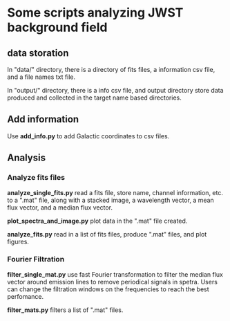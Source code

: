 # Some scripts analyzing JWST background field

## data storation

In "data/" directory, there is a directory of fits files, a information csv file, and a file names txt file.

In "output/" directory, there is a info csv file, and output directory store data produced and collected in the target name based directories.

## Add information

Use **add_info.py** to add Galactic coordinates to csv files.

## Analysis

### Analyze fits files

**analyze_single_fits.py** read a fits file, store name, channel information, etc. to a ".mat" file, along with a stacked image, a wavelength vector, a mean flux vector, and a median flux vector.

**plot_spectra_and_image.py** plot data in the ".mat" file created.

**analyze_fits.py** read in a list of fits files, produce ".mat" files, and plot figures.

### Fourier Filtration

**filter_single_mat.py** use fast Fourier transformation to filter the median flux vector around emission lines to remove periodical signals in spetra. Users can change the filtration windows on the frequencies to reach the best perfomance.

**filter_mats.py** filters a list of ".mat" files.

